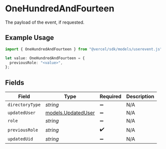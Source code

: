 # OneHundredAndFourteen

The payload of the event, if requested.

## Example Usage

```typescript
import { OneHundredAndFourteen } from "@vercel/sdk/models/userevent.js";

let value: OneHundredAndFourteen = {
  previousRole: "<value>",
};
```

## Fields

| Field                                          | Type                                           | Required                                       | Description                                    |
| ---------------------------------------------- | ---------------------------------------------- | ---------------------------------------------- | ---------------------------------------------- |
| `directoryType`                                | *string*                                       | :heavy_minus_sign:                             | N/A                                            |
| `updatedUser`                                  | [models.UpdatedUser](../models/updateduser.md) | :heavy_minus_sign:                             | N/A                                            |
| `role`                                         | *string*                                       | :heavy_minus_sign:                             | N/A                                            |
| `previousRole`                                 | *string*                                       | :heavy_check_mark:                             | N/A                                            |
| `updatedUid`                                   | *string*                                       | :heavy_minus_sign:                             | N/A                                            |